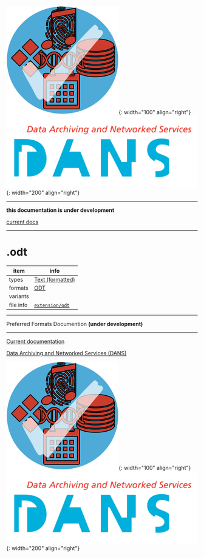 ![img](../images/formats.png){: width="100" align="right"}
![img](../images/DANS.png){: width="200" align="right"}

---

**this documentation is under development**

[current docs]({{preferredFormats}})

---



# .odt

item | info
--- | ---
types | [Text (formatted)](../dataTypes/textFormatted.md)
formats | [ODT](../fileFormats/odt.md)
variants | 
file info | [`extension/odt`]({{fileinfo}}/odt)




---

Preferred Formats Documention **(under development)**

---

[Current documentation]({{preferredFormats}})

[Data Archiving and Networked Services (DANS)]({{dans}})

![img](../images/formats.png){: width="100" align="right"}
![img](../images/DANS.png){: width="200" align="right"}
